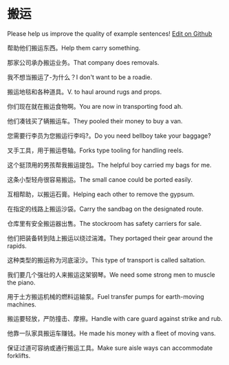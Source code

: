 # 搬运

Please help us improve the quality of example sentences! [Edit on Github](https://github.com/jiyushe/jiyu-example-sentence-source/blob/main/chinese/banyun_1.md)

<p><span class="chinese">帮助他们搬运东西。</span><span class="english">Help them carry something.</span></p>

<p><span class="chinese">那家公司承办搬运业务。</span><span class="english">That company does removals.</span></p>

<p><span class="chinese">我不想当搬运了-为什么？</span><span class="english">I don't want to be a roadie.</span></p>

<p><span class="chinese">搬运地毯和各种道具。</span><span class="english">V. to haul around rugs and props.</span></p>

<p><span class="chinese">你们现在就在搬运食物啊。</span><span class="english">You are now in transporting food ah.</span></p>

<p><span class="chinese">他们凑钱买了辆搬运车。</span><span class="english">They pooled their money to buy a van.</span></p>

<p><span class="chinese">您需要行李员为您搬运行李吗?。</span><span class="english">Do you need bellboy take your baggage?</span></p>

<p><span class="chinese">叉手工具，用于搬运卷轴。</span><span class="english">Forks type tooling for handling reels.</span></p>

<p><span class="chinese">这个挺顶用的男孩帮我搬运提包。</span><span class="english">The helpful boy carried my bags for me.</span></p>

<p><span class="chinese">这条小型轻舟很容易搬运。</span><span class="english">The small canoe could be ported easily.</span></p>

<p><span class="chinese">互相帮助，以搬运石膏。</span><span class="english">Helping each other to remove the gypsum.</span></p>

<p><span class="chinese">在指定的线路上搬运沙袋。</span><span class="english">Carry the sandbag on the designated route.</span></p>

<p><span class="chinese">仓库里有安全搬运器出售。</span><span class="english">The stockroom has safety carriers for sale.</span></p>

<p><span class="chinese">他们把装备转到陆上搬运以绕过湍滩。</span><span class="english">They portaged their gear around the rapids.</span></p>

<p><span class="chinese">这种类型的搬运称为河底滚沙。</span><span class="english">This type of transport is called saltation.</span></p>

<p><span class="chinese">我们要几个强壮的人来搬运这架钢琴。</span><span class="english">We need some strong men to muscle the piano.</span></p>

<p><span class="chinese">用于土方搬运机械的燃料运输泵。</span><span class="english">Fuel transfer pumps for earth-moving machines.</span></p>

<p><span class="chinese">搬运要轻放，严防撞击、摩擦。</span><span class="english">Handle with care guard against strike and rub.</span></p>

<p><span class="chinese">他靠一队家具搬运车赚钱。</span><span class="english">He made his money with a fleet of moving vans.</span></p>

<p><span class="chinese">保证过道可容纳或通行搬运工具。</span><span class="english">Make sure aisle ways can accommodate forklifts.</span></p>


